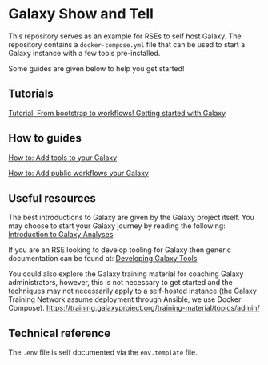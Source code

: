 # Galaxy Show and Tell

This repository serves as an example for RSEs to self host Galaxy. The repository contains a `docker-compose.yml` file that can be used to start a Galaxy instance with a few tools pre-installed.

Some guides are given below to help you get started!

## Tutorials

[Tutorial: From bootstrap to workflows! Getting started with Galaxy](docs/getting-started.md)

## How to guides

[How to: Add tools to your Galaxy](docs/add-tools.md)

[How to: Add public workflows your Galaxy](docs/add-workflows.md)

## Useful resources 

The best introductions to Galaxy are given by the Galaxy project itself. You may choose to start your Galaxy journey by reading the following:
[Introduction to Galaxy Analyses](https://training.galaxyproject.org/training-material/topics/introduction/)

If you are an RSE looking to develop tooling for Galaxy then generic documentation can be found at: [Developing Galaxy Tools](https://training.galaxyproject.org/training-material/topics/dev/#st-tooldev)

You could also explore the Galaxy training material for coaching Galaxy administrators, however, this is not necessary to get started and the techniques may not necessarily apply to a self-hosted instance (the Galaxy Training Network assume deployment through Ansible, we use Docker Compose).
https://training.galaxyproject.org/training-material/topics/admin/

## Technical reference

The `.env` file is self documented via the `env.template` file. 

